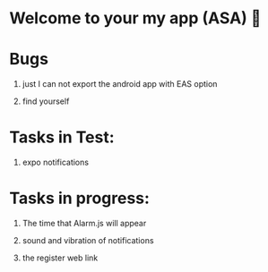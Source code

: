 # Welcome to your my app (ASA) 👋

# Bugs

1.  just I can not export the android app with EAS option

2.  find yourself

# Tasks in Test:

1.  expo notifications

# Tasks in progress:

1. The time that Alarm.js will appear

2. sound and vibration of notifications

3. the register web link 

